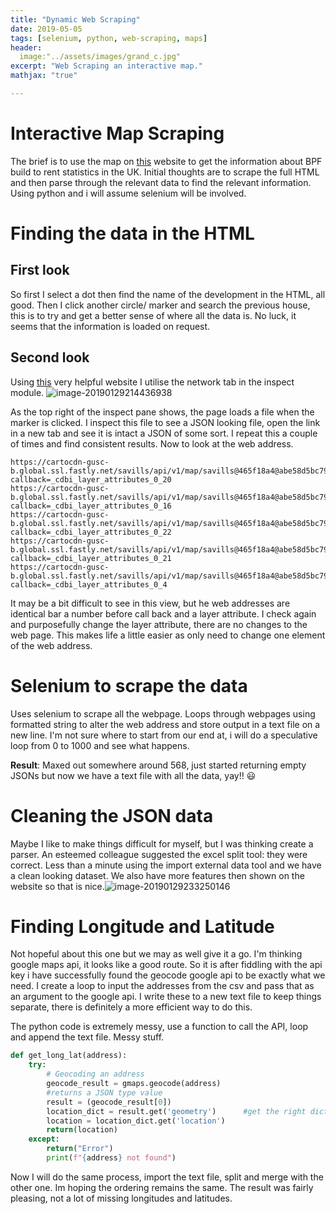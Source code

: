 ```yaml
---
title: "Dynamic Web Scraping"
date: 2019-05-05
tags: [selenium, python, web-scraping, maps]
header:
  image:"../assets/images/grand_c.jpg"
excerpt: "Web Scraping an interactive map."
mathjax: "true"

---
```


# Interactive Map Scraping 

The brief is to use the map on [this](https://www.bpf.org.uk/what-we-do/bpf-build-rent-map-uk) website to get the information about BPF build to rent statistics in the UK. Initial thoughts are to scrape the full HTML and then parse through the relevant data to find the relevant information. Using python and i will assume selenium will be involved. 

# Finding the data in the HTML

## First look


So first I select a dot then find the name of the development in the HTML, all good. Then I click another circle/ marker and search the previous house, this is to try and get a better sense of where all the data is. No luck, it seems that the information is loaded on request.

## Second look

Using [this](https://onlinejournalismblog.com/2017/05/10/how-to-find-data-behind-chart-map-using-inspector/) very helpful website I utilise the network tab in the inspect module. ![image-20190129214436938](/Users/yusufsohoye/Desktop/image-20190129214436938.png)

As the top right of the inspect pane shows, the page loads a file when the marker is clicked. I inspect this file to see a JSON looking file, open the link in a new tab and see it is intact a JSON of some sort. I repeat this a couple of times and find consistent results. Now to look at the web address.

```
https://cartocdn-gusc-b.global.ssl.fastly.net/savills/api/v1/map/savills@465f18a4@abe58d5bc799578ceeba1b9ab6e7945f:1539185524180/1/attributes/265?callback=_cdbi_layer_attributes_0_20
https://cartocdn-gusc-b.global.ssl.fastly.net/savills/api/v1/map/savills@465f18a4@abe58d5bc799578ceeba1b9ab6e7945f:1539185524180/1/attributes/48?callback=_cdbi_layer_attributes_0_16
https://cartocdn-gusc-b.global.ssl.fastly.net/savills/api/v1/map/savills@465f18a4@abe58d5bc799578ceeba1b9ab6e7945f:1539185524180/1/attributes/285?callback=_cdbi_layer_attributes_0_22
https://cartocdn-gusc-b.global.ssl.fastly.net/savills/api/v1/map/savills@465f18a4@abe58d5bc799578ceeba1b9ab6e7945f:1539185524180/1/attributes/528?callback=_cdbi_layer_attributes_0_21
https://cartocdn-gusc-b.global.ssl.fastly.net/savills/api/v1/map/savills@465f18a4@abe58d5bc799578ceeba1b9ab6e7945f:1539185524180/1/attributes/506?callback=_cdbi_layer_attributes_0_4
```

It may be a bit difficult to see in this view, but he web addresses are identical bar a number before call back and a layer attribute. I check again and purposefully change the layer attribute, there are no changes to the web page. This makes life a little easier as only need to change one element of the web address. 

# Selenium to scrape the data

Uses selenium to scrape all the webpage. Loops through webpages using formatted string to alter the web address and store output in a text file on a new line. I'm not sure where to start from our end at, i will do a speculative loop from 0 to 1000 and see what happens. 

**Result**: Maxed out somewhere around 568, just started returning empty JSONs but now we have  a text file with all the data, yay!! 😃

# Cleaning the JSON data

Maybe I like to make things difficult for myself, but I was thinking create a parser. An esteemed colleague suggested the excel split tool: they were correct. Less than a minute using the import external data tool and we have a clean looking dataset. We also have more features then shown on the website so that is nice.![image-20190129233250146](/Users/yusufsohoye/Desktop/image-20190129233250146.png)



# Finding Longitude and Latitude

Not hopeful about this one but we may as well give it a go. I'm thinking google maps api, it looks like a good route. So it is after fiddling with the api key i have successfully found the geocode google api to be exactly what we need. I create a loop to input the addresses from the csv and pass that as an argument to the google api. I write these to a new text file to keep things separate, there is definitely a more efficient way to do this. 

The python code is extremely messy, use a function to call the API, loop and append the text file. Messy stuff.

```python
def get_long_lat(address):
    try:
        # Geocoding an address
        geocode_result = gmaps.geocode(address)
        #returns a JSON type value
        result = (geocode_result[0])
        location_dict = result.get('geometry')      #get the right dictionary
        location = location_dict.get('location')
        return(location)
    except:
        return("Error")
        print(f"{address} not found")
```

Now I will do the same process, import the text file, split and merge with the other one. Im hoping the ordering remains the same. The result was fairly pleasing, not a lot of missing longitudes and latitudes. 